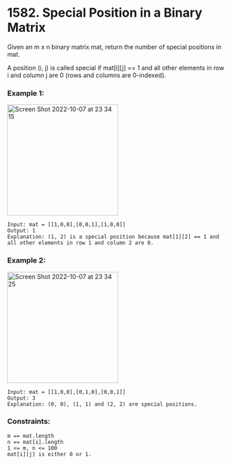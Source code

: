 # 1582. Special Position in a Binary Matrix

Given an m x n binary matrix mat, return the number of special positions in mat.

A position (i, j) is called special if mat[i][j] == 1 and all other elements in row i and column j are 0 (rows and columns are 0-indexed).

 

### Example 1:
<img width="255" alt="Screen Shot 2022-10-07 at 23 34 15" src="https://user-images.githubusercontent.com/38793933/194578849-89d6e0c0-f4d5-43f3-8527-0ded0b778844.png">

```
Input: mat = [[1,0,0],[0,0,1],[1,0,0]]
Output: 1
Explanation: (1, 2) is a special position because mat[1][2] == 1 and all other elements in row 1 and column 2 are 0.
```
### Example 2:
<img width="255" alt="Screen Shot 2022-10-07 at 23 34 25" src="https://user-images.githubusercontent.com/38793933/194578884-340a7c3b-b188-4925-a1fb-cb89de09e434.png">

```
Input: mat = [[1,0,0],[0,1,0],[0,0,1]]
Output: 3
Explanation: (0, 0), (1, 1) and (2, 2) are special positions.
```

### Constraints:
```
m == mat.length
n == mat[i].length
1 <= m, n <= 100
mat[i][j] is either 0 or 1.
```
